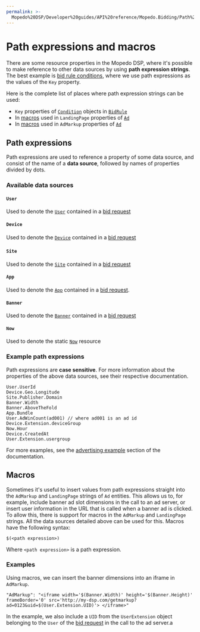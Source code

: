 ```yaml
---
permalink: >-
  Mopedo%20DSP/Developer%20guides/API%20reference/Mopedo.Bidding/Path%20expressions%20and%20macros/
---
```


# Path expressions and macros

There are some resource properties in the Mopedo DSP, where it's possible to make reference to other data sources by using **path expression strings**. The best example is [bid rule conditions](../Campaign#condition), where we use path expressions as the values of the `Key` property.

Here is the complete list of places where path expression strings can be used:

- `Key` properties of [`Condition`](../Campaign#condition) objects in [`BidRule`](../Campaign#bidrule)
- In [macros](#macros) used in `LandingPage` properties of [`Ad`](../Ad)
- In [macros](#macros) used in `AdMarkup` properties of [`Ad`](../Ad)

## Path expressions

Path expressions are used to reference a property of some data source, and consist of the name of a **data source**, followed by names of properties divided by dots.

### Available data sources

#### `User`

Used to denote the [`User`](../../Mopedo.Database/User) contained in a [bid request](../../Mopedo.Database/BidRequest)

#### `Device`

Used to denote the [`Device`](../../Mopedo.Database/Device) contained in a [bid request](../../Mopedo.Database/BidRequest)

#### `Site`​

Used to denote the [`Site`](../../Mopedo.Database/Site) contained in a [bid request](../../Mopedo.Database/BidRequest)

#### `App`

Used to denote the [`App`](../../Mopedo.Database/App) contained in a [bid request](../../Mopedo.Database/BidRequest).

#### `Banner`

Used to denote the [`Banner`](../../Mopedo.Bidding/Banner) contained in a [bid request](../../Mopedo.Database/BidRequest)

#### `Now`

Used to denote the static [`Now`](../Now) resource

### Example path expressions

Path expressions are **case sensitive**. For more information about the properties of the above data sources, see their respective documentation.

```
User.UserId
Device.Geo.Longitude
Site.Publisher.Domain
Banner.Width
Banner.AboveTheFold
App.Bundle
User.AdWinCount(ad001) // where ad001 is an ad id
Device.Extension.deviceGroup
Now.Hour
Device.CreatedAt
User.Extension.usergroup
```

For more examples, see the [advertising example](../../../../Feature%20guides/Advertising%20example) section of the documentation.

## Macros

Sometimes it's useful to insert values from path expressions straight into the `AdMarkup` and `LandingPage` strings of `Ad` entities. This allows us to, for example, include banner ad slot dimensions in the call to an ad server, or insert user information in the URL that is called when a banner ad is clicked. To allow this, there is support for macros in the `AdMarkup` and `LandingPage` strings. All the data sources detailed above can be used for this. Macros have the following syntax:

```
$(<path expression>)
```

Where `<path expression>` is a path expression.

### Examples

Using macros, we can insert the banner dimensions into an iframe in `AdMarkup`.

```
"AdMarkup": "<iframe width='$(Banner.Width)' height='$(Banner.Height)' frameBorder='0' src='http://my-dsp.com/getmarkup?ad=0123&uid=$(User.Extension.UID)'> </iframe>"
```

In the example, we also include a `UID` from the `UserExtension` object belonging to the `User` of the [bid request](../../Mopedo.Database/BidRequest) in the call to the ad server.a
